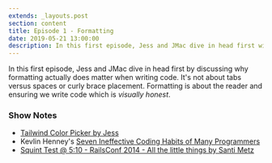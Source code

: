 ```yaml
---
extends: _layouts.post
section: content
title: Episode 1 - Formatting
date: 2019-05-21 13:00:00
description: In this first episode, Jess and JMac dive in head first with why formatting actually does matter when writing code.
---
```


In this first episode, Jess and JMac dive in head first by discussing why formatting actually does matter when writing code. It's not about tabs versus spaces or curly brace placement. Formatting is about the reader and ensuring we write code which is _visually honest_.

### Show Notes
- [Tailwind Color Picker by Jess](https://tailwind-color-picker.jessarcher.com/)
- Kevlin Henney's [Seven Ineffective Coding Habits of Many Programmers](https://www.infoq.com/presentations/7-ineffective-coding-habits)
- [Squint Test @ 5:10 - RailsConf 2014 - All the little things by Santi Metz](https://youtu.be/8bZh5LMaSmE?t=310)
